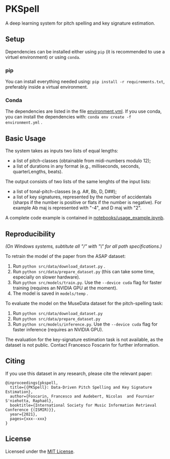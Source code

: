 # PKSpell

A deep learning system for pitch spelling and key signature estimation.

## Setup

Dependencies can be installed either using `pip` (it is recommended to use a virtuel environment) or using `conda`.

### pip

You can install everything needed using: `pip install -r requirements.txt`, preferably inside a virtual environment.

### Conda 

The dependencies are listed in the file [environment.yml](environment.yml).
If you use conda, you can install the dependencies with: `conda env create -f environment.yml` .

## Basic Usage
The system takes as inputs two lists of equal lengths: 
- a list of pitch-classes (obtainable from midi-numbers modulo 12);
- a list of durations in any format (e.g., milliseconds, seconds, quarterLengths, beats).

The output consists of two lists of the same lenghts of the input lists:
- a list of tonal-pitch-classes (e.g. A#, Bb, D, D##);
- a list of key signatures, represented by the number of accidentals (sharps if the number is positive or flats if the number is negative). For example Ab maj is represented with "-4", and D maj with "2".

A complete code example is contained in [notebooks/usage_example.ipynb](notebooks/usage_example.ipynb).

## Reproducibility
*(On Windows systems, subtitute all "/" with "\\" for all path specifications.)* 

To retrain the model of the paper from the ASAP dataset:
1. Run `python src/data/download_dataset.py` .
1. Run `python src/data/prepare_dataset.py` (this can take some time, especially on slower hardware).
1. Run `python src/models/train.py`. Use the ``--device cuda`` flag for faster training (requires an NVIDIA GPU at the moment).
1. The model is saved in `models/temp` .


To evaluate the model on the MuseData dataset for the pitch-spelling task:
1. Run `python src/data/download_dataset.py`  
1. Run `python src/data/prepare_dataset.py`
1. Run `python src/models/inference.py`. Use the ``--device cuda`` flag for faster inference (requires an NVIDIA GPU).

The evaluation for the key-signature estimation task is not available, as the dataset is not public. Contact Francesco Foscarin for further information.


## Citing
If you use this dataset in any research, please cite the relevant paper:

```
@inproceedings{pkspell,
  title={{PKSpell}: Data-Driven Pitch Spelling and Key Signature Estimation},
  author={Foscarin, Francesco and Audebert, Nicolas  and Fournier S'niehotta, Raphaël},
  booktitle={International Society for Music Information Retrieval Conference {(ISMIR)}},
  year={2021},
  pages={xxx--xxx}
}
```

## License
Licensed under the [MIT License](LICENSE).


